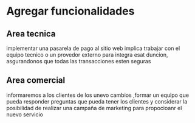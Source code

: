 # Agregar funcionalidades

## Area tecnica 
implementar una pasarela de pago al sitio web implica trabajar con el equipo tecnico o un provedor
externo para integra esat duncion, asgurandonos que todas las transacciones esten seguras

## Area comercial
informaremos a los clientes de los unevo cambios ,formar un equipo que pueda responder preguntas
que pueda tener los clientes y considerar la posibilidad de realizar una campaña de marketing para propocioanr el nuevo servicio

